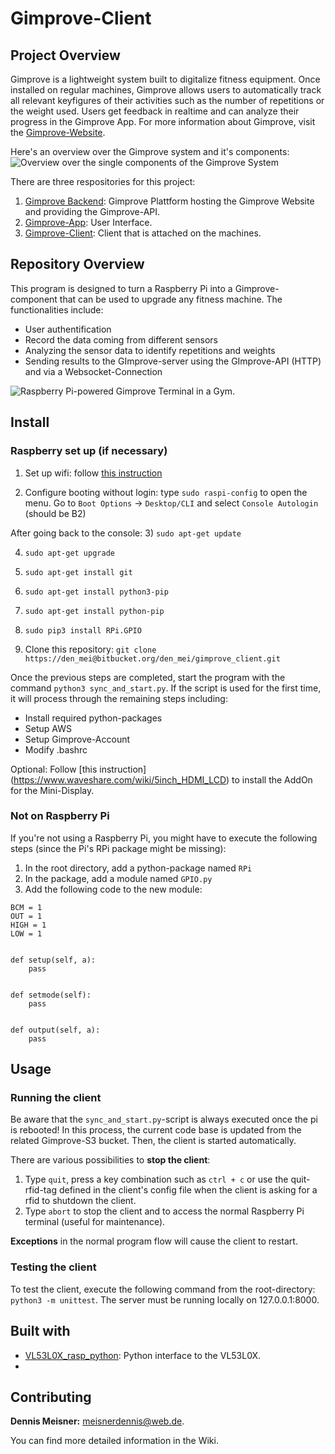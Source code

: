 # Gimprove-Client

## Project Overview
Gimprove is a lightweight system built to digitalize fitness equipment. Once installed on regular machines, Gimprove
allows users to automatically track all relevant keyfigures of their activities such as the number of repetitions
or the weight used. Users get feedback in realtime and can analyze their progress in the Gimprove App. For more 
information about Gimprove, visit the [Gimprove-Website](www.gimprove.com).

Here's an overview over the Gimprove system and it's components:
![Overview over the single components of the Gimprove System](photos/ReadMe/GimproveSystem.png) 

There are three respositories for this project:
1) [Gimprove Backend](https://bitbucket.org/den_mei/gimprove_backend/src/master/): 
Gimprove Plattform hosting the Gimprove Website and providing the Gimprove-API.
2) [Gimprove-App](https://bitbucket.org/den_mei/gimprove_app/src/master/): User Interface.
3) [Gimprove-Client](https://bitbucket.org/den_mei/gimprove_app/src/master/): Client that is attached on the machines.

## Repository Overview
This program is designed to turn a Raspberry Pi into a Gimprove-component that can be used to upgrade any fitness machine.
 The functionalities include:
* User authentification
* Record the data coming from different sensors
* Analyzing the sensor data to identify repetitions and weights
* Sending results to the GImprove-server using the GImprove-API (HTTP) and via a Websocket-Connection

![Raspberry Pi-powered Gimprove Terminal in a Gym.](readme/client_terminal.JPG)

## Install
### Raspberry set up (if necessary)

1) Set up wifi: follow [this instruction](https://www.raspberrypi.org/documentation/configuration/wireless/wireless-cli.md)

2) Configure booting without login: type `sudo raspi-config` to open the menu. Go to `Boot Options` &rarr; `Desktop/CLI` and select `Console Autologin` (should be B2)

After going back to the console:
3) ```sudo apt-get update```

4) ```sudo apt-get upgrade```

5) ```sudo apt-get install git```

6) ```sudo apt-get install python3-pip```

7) ```sudo apt-get install python-pip```

8) ```sudo pip3 install RPi.GPIO```

9) Clone this repository: ```git clone https://den_mei@bitbucket.org/den_mei/gimprove_client.git```

Once the previous steps are completed, start the program with the command `python3 sync_and_start.py`. If 
the script is used for the first time, it will process through the remaining steps including:
* Install required python-packages
* Setup AWS
* Setup Gimprove-Account
* Modify .bashrc

Optional: Follow [this instruction] (https://www.waveshare.com/wiki/5inch_HDMI_LCD) to install the AddOn for the Mini-Display.

### Not on Raspberry Pi
If you're not using a Raspberry Pi, you might have to execute the following steps (since the Pi's RPi package might 
be missing):

1) In the root directory, add a python-package named `RPi`
2) In the package, add a module named `GPIO.py`
3) Add the following code to the new module:

```
BCM = 1
OUT = 1
HIGH = 1
LOW = 1


def setup(self, a):
    pass


def setmode(self):
    pass


def output(self, a):
    pass
```

## Usage
### Running the client
Be aware that the `sync_and_start.py`-script is always executed once the pi is rebooted! In this process, the current
code base is updated from the related Gimprove-S3 bucket. Then, the client is started automatically.

There are various possibilities to **stop the client**:
1) Type `quit`, press a key combination such as `ctrl + c` or use the quit-rfid-tag defined in the client's config file 
when the client is asking for a rfid to shutdown the client.
2) Type `abort` to stop the client and to access the normal Raspberry Pi terminal (useful for maintenance).

**Exceptions** in the normal program flow will cause the client to restart.

### Testing the client
To test the client, execute the following command from the root-directory: `python3 -m unittest`. The server must be
running locally on 127.0.0.1:8000.

## Built with
* <a href="https://github.com/johnbryanmoore/VL53L0X_rasp_python">VL53L0X_rasp_python</a>: Python interface to the 
VL53L0X.
* 

## Contributing
**Dennis Meisner:** meisnerdennis@web.de.


You can find more detailed information in the Wiki.
